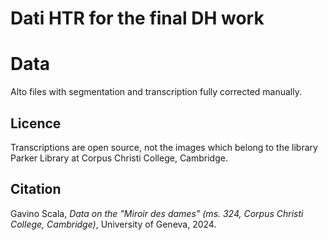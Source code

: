 # Dati HTR for the final DH work 

# Data

Alto files with segmentation and transcription fully corrected manually.

## Licence

Transcriptions are open source, not the images which belong to the library Parker Library at Corpus Christi College, Cambridge.

## Citation

Gavino Scala, _Data on the "Miroir des dames" (ms. 324, Corpus Christi College, Cambridge)_, University of Geneva, 2024.